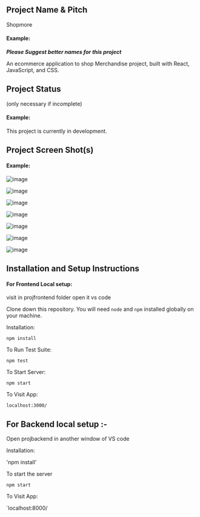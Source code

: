 ## Project Name & Pitch
Shopmore
#### Example:
***Please Suggest better names for this project***

An ecommerce application to shop Merchandise project, built with React, JavaScript, and CSS.

## Project Status
(only necessary if incomplete)

#### Example:

This project is currently in development. 
## Project Screen Shot(s)

#### Example:   

![image](https://github.com/meetsundrani/rarebuy_store/assets/41486000/ec1517f4-369e-490e-8cc5-fd2f6bd45d04)


![image](https://github.com/meetsundrani/rarebuy_store/assets/41486000/d46641d6-50a8-4b1f-976c-847473275690)

![image](https://github.com/meetsundrani/rarebuy_store/assets/41486000/97400d99-b516-4684-a20c-16a9ac6e08e8)

![image](https://github.com/meetsundrani/rarebuy_store/assets/41486000/373dd6ad-98a9-4df3-a10e-ef2db6b61369)

![image](https://github.com/meetsundrani/rarebuy_store/assets/41486000/08e644e5-8172-4345-ba9a-5d077fec9798)

![image](https://github.com/meetsundrani/rarebuy_store/assets/41486000/18842f81-5a97-430f-b5e0-2121bfe1fcf9)

![image](https://github.com/meetsundrani/rarebuy_store/assets/41486000/de952232-a9b7-471a-bf68-53282db9ef69)







## Installation and Setup Instructions

#### For Frontend Local setup:  

visit in projfrontend folder open it vs code

Clone down this repository. You will need `node` and `npm` installed globally on your machine.  

Installation:

`npm install`  

To Run Test Suite:  

`npm test`  

To Start Server:

`npm start`  

To Visit App:

`localhost:3000/`  

## For Backend local setup :-
Open projbackend in another window of VS code

Installation:

'npm install'

To start the server

`npm start`

To Visit App:

`localhost:8000/
